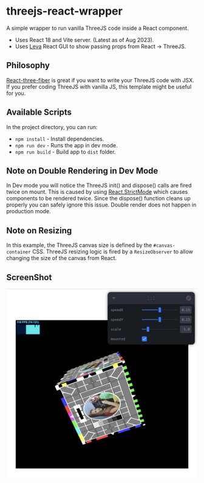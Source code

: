 # threejs-react-wrapper

A simple wrapper to run vanilla ThreeJS code inside a React component.

- Uses React 18 and Vite server. (Latest as of Aug 2023).
- Uses [Leva](https://github.com/pmndrs/leva) React GUI to show passing props from React -> ThreeJS.

## Philosophy

[React-three-fiber](https://github.com/pmndrs/react-three-fiber) is great if you want to write your ThreeJS code with JSX. If you prefer coding ThreeJS with vanilla JS, this template might be useful for you.

## Available Scripts

In the project directory, you can run:

- `npm install` - Install dependencies.
- `npm run dev` - Runs the app in dev mode.
- `npm run build` - Build app to `dist` folder.

## Note on Double Rendering in Dev Mode

In Dev mode you will notice the ThreeJS init() and dispose() calls are fired twice on mount. This is caused by using [React.StrictMode](https://react.dev/reference/react/StrictMode#fixing-bugs-found-by-double-rendering-in-development) which causes components to be rendered twice. Since the dispose() function cleans up properly you can safely ignore this issue. Double render does not happen in production mode.

## Note on Resizing

In this example, the ThreeJS canvas size is defined by the `#canvas-container` CSS. ThreeJS resizing logic is fired by a `ResizeObserver` to allow changing the size of the canvas from React.

## ScreenShot

![ScreenShot](./screen-shot.png 'ScreenShot')
